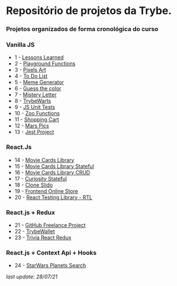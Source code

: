# Repositório de projetos da Trybe.
### Projetos organizados de forma cronológica do curso
  
### Vanilla JS
- 1 - [Lessons Learned](https://github.com/vitilevi/trybe-projects/tree/main/Lessons-Learned)
- 2 - [Playground Functions](https://github.com/vitilevi/trybe-projects/tree/main/Playground-Functions)
- 3 - [Pixels Art](https://github.com/vitilevi/trybe-projects/tree/main/Pixels-Art)
- 4 - [To Do List](https://github.com/vitilevi/trybe-projects/tree/main/Todo-List)
- 5 - [Meme Generator](https://github.com/vitilevi/trybe-projects/tree/main/Meme-Generator)
- 6 - [Guess the color](https://github.com/vitilevi/trybe-projects/tree/main/Color-Guess)
- 7 - [Mistery Letter](https://github.com/vitilevi/trybe-projects/tree/main/Mistery-Letter)
- 8 - [TrybeWarts](https://github.com/vitilevi/trybe-projects/tree/main/TrybeWarts)
- 9 - [JS Unit Tests](https://github.com/vitilevi/trybe-projects/tree/main/Js-Unit-Tests)
- 10 - [Zoo Functions](https://github.com/vitilevi/trybe-projects/tree/main/Zoo-Functions)
- 11 - [Shopping Cart](https://github.com/vitilevi/trybe-projects/tree/main/Shopping-Cart)
- 12 - [Mars Pics](https://github.com/vitilevi/trybe-projects/tree/main/Mars-Pics)
- 13 - [Jest Project](https://github.com/vitilevi/trybe-projects/tree/main/Jest-Project)
### React.Js
- 14 - [Movie Cards Library](https://github.com/vitilevi/trybe-projects/tree/main/Movie-Cards-Library)
- 15 - [Movie Cards Library Stateful](https://github.com/vitilevi/trybe-projects/tree/main/Movie-Cards-Library-Stateful)
- 16 - [Movie Cards Library CRUD](https://github.com/vitilevi/trybe-projects/tree/main/Movie-Cards-Library-CRUD)
- 17 - [Curiosity Stateful](https://github.com/vitilevi/trybe-projects/tree/main/Curiosity-Stateful)
- 18 - [Clone Slido](https://github.com/vitilevi/trybe-projects/tree/main/Clone-Slido)
- 19 - [Frontend Online Store](https://github.com/vitilevi/trybe-projects/tree/main/FrontEnd-Online-Store)
- 20 - [React Testing Library - RTL](https://github.com/vitilevi/trybe-projects/tree/main/React-Testing-Library)
### React.js + Redux
- 21 - [GitHub Freelance Project](https://github.com/vitilevi/githubproject)
- 22 - [TrybeWallet](https://github.com/vitilevi/trybe-projects/tree/main/TrybeWallet)
- 23 - [Trivia React Redux](https://github.com/vitilevi/trybe-projects/tree/main/Trivia-React-Redux)
### React.js + Context Api + Hooks
- 24 - [StarWars Planets Search](https://github.com/vitilevi/trybe-projects/tree/main/StarWars-Planets-Search)
  
  
*last update: 28/07/21*
